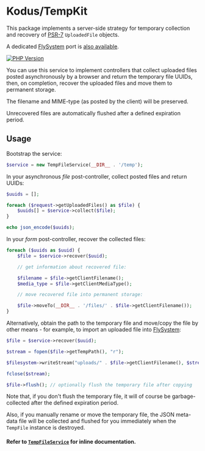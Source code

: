Kodus/TempKit
=============

This package implements a server-side strategy for temporary collection and
recovery of [PSR-7](http://www.php-fig.org/psr/psr-7/) `UploadedFile` objects.

A dedicated [FlySystem](https://flysystem.thephpleague.com/) port is
[also available](https://packagist.org/packages/kodus/tempkit-ts).

[![PHP Version](https://img.shields.io/badge/php-7.0%2B-blue.svg)](https://packagist.org/packages/kodus/tempkit)

You can use this service to implement controllers that collect uploaded files
posted asynchronously by a browser and return the temporary file UUIDs, then,
on completion, recover the uploaded files and move them to permanent storage.

The filename and MIME-type (as posted by the client) will be preserved. 

Unrecovered files are automatically flushed after a defined expiration period.

## Usage

Bootstrap the service:

```php
$service = new TempFileService(__DIR__ . '/temp');
```

In your asynchronous *file* post-controller, collect posted files and return UUIDs:

```php
$uuids = [];

foreach ($request->getUploadedFiles() as $file) {
    $uuids[] = $service->collect($file);
}

echo json_encode($uuids);
```

In your *form* post-controller, recover the collected files:

```php
foreach ($uuids as $uuid) {
    $file = $service->recover($uuid);

    // get information about recovered file:

    $filename = $file->getClientFilename();
    $media_type = $file->getClientMediaType();

    // move recovered file into permanent storage:

    $file->moveTo(__DIR__ . '/files/' . $file->getClientFilename());
}
```

Alternatively, obtain the path to the temporary file and move/copy the file by other means - for
example, to import an uploaded file into [FlySystem](https://flysystem.thephpleague.com/recipes/):

```php
$file = $service->recover($uuid);

$stream = fopen($file->getTempPath(), "r");

$filesystem->writeStream("uploads/" . $file->getClientFilename(), $stream);

fclose($stream);

$file->flush(); // optionally flush the temporary file after copying
```

Note that, if you don't flush the temporary file, it will of course be garbage-collected after
the defined expiration period.

Also, if you manually rename or move the temporary file, the JSON meta-data file will be collected
and flushed for you immediately when the `TempFile` instance is destroyed.

#### Refer to [`TempFileService`](src/TempFileService.php) for inline documentation.

